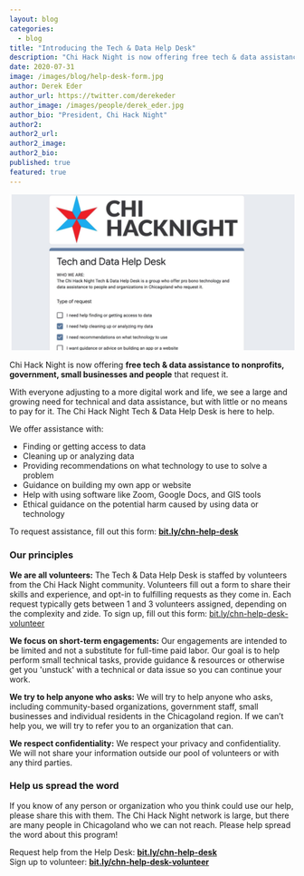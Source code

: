 ```yaml
---
layout: blog
categories: 
  - blog
title: "Introducing the Tech & Data Help Desk"
description: "Chi Hack Night is now offering free tech & data assistance to nonprofits, government, small businesses and people that request it."
date: 2020-07-31
image: /images/blog/help-desk-form.jpg
author: Derek Eder
author_url: https://twitter.com/derekeder
author_image: /images/people/derek_eder.jpg
author_bio: "President, Chi Hack Night"
author2: 
author2_url: 
author2_image: 
author2_bio: 
published: true
featured: true
---
```


<p class="text-center"><img src="/images/blog/help-desk-form.jpg" alt="The Tech & Data Help Desk Request Form" class='img-responsive'/>
</p>

Chi Hack Night is now offering **free tech & data assistance to nonprofits, government, small businesses and people** that request it.

With everyone adjusting to a more digital work and life, we see a large and growing need for technical and data assistance, but with little or no means to pay for it. The Chi Hack Night Tech & Data Help Desk is here to help.

We offer assistance with:

* Finding or getting access to data
* Cleaning up or analyzing data
* Providing recommendations on what technology to use to solve a problem
* Guidance on building my own app or website
* Help with using software like Zoom, Google Docs, and GIS tools
* Ethical guidance on the potential harm caused by using data or technology

To request assistance, fill out this form: **[bit.ly/chn-help-desk](http://bit.ly/chn-help-desk)**

### Our principles

**We are all volunteers:** The Tech & Data Help Desk is staffed by volunteers from the Chi Hack Night community. Volunteers fill out a form to share their skills and experience, and opt-in to fulfilling requests as they come in. Each request typically gets between 1 and 3 volunteers assigned, depending on the complexity and zide. To sign up, fill out this form: [bit.ly/chn-help-desk-volunteer](https://bit.ly/chn-help-desk-volunteer)

**We focus on short-term engagements:** Our engagements are intended to be limited and not a substitute for full-time paid labor. Our goal is to help perform small technical tasks, provide guidance & resources or otherwise get you 'unstuck' with a technical or data issue so you can continue your work.

**We try to help anyone who asks:** We will try to help anyone who asks, including community-based organizations, government staff, small businesses and individual residents in the Chicagoland region. If we can’t help you, we will try to refer you to an organization that can.

**We respect confidentiality:** We respect your privacy and confidentiality. We will not share your information outside our pool of volunteers or with any third parties.

### Help us spread the word
If you know of any person or organization who you think could use our help, please share this with them. The Chi Hack Night network is large, but there are many people in Chicagoland who we can not reach. Please help spread the word about this program!

Request help from the Help Desk: **[bit.ly/chn-help-desk](http://bit.ly/chn-help-desk)**<br />
Sign up to volunteer: **[bit.ly/chn-help-desk-volunteer](https://bit.ly/chn-help-desk-volunteer)**